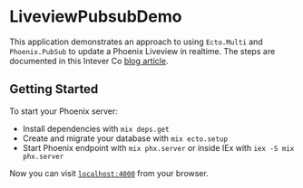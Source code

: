 # LiveviewPubsubDemo

This application demonstrates an approach to using `Ecto.Multi` and `Phoenix.PubSub` to update a Phoenix Liveview in realtime. The steps are documented in this Intever Co [blog article](https://intever.co/blog/ecto-liveview-pubsub).

## Getting Started

To start your Phoenix server:

  * Install dependencies with `mix deps.get`
  * Create and migrate your database with `mix ecto.setup`
  * Start Phoenix endpoint with `mix phx.server` or inside IEx with `iex -S mix phx.server`

Now you can visit [`localhost:4000`](http://localhost:4000) from your browser.
